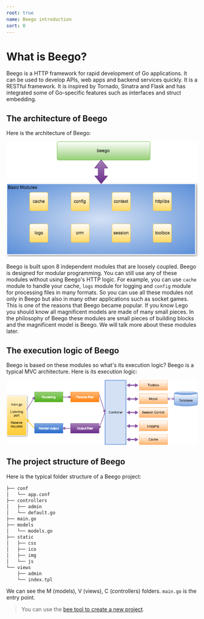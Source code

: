 ```yaml
---
root: true
name: Beego introduction
sort: 0
---
```


# What is Beego?

Beego is a HTTP framework for rapid development of Go applications. It can be used to develop APIs, web apps and backend services quickly. It is a RESTful framework.  It is inspired by Tornado, Sinatra and Flask and has integrated some of Go-specific features such as interfaces and struct embedding.

## The architecture of Beego

Here is the architecture of Beego:

![](../images/architecture.png)

Beego is built upon 8 independent modules that are loosely coupled. Beego is designed for modular programming. You can still use any of these modules without using Beego's HTTP logic. For example, you can use `cache` module to handle your cache, `logs` module for logging and `config` module for processing files in many formats. So you can use all these modules not only in Beego but also in many other applications such as socket games. This is one of the reasons that Beego became popular. If you know Lego you should know all magnificent models are made of many small pieces. In the philosophy of Beego these modules are small pieces of building blocks and the magnificent model is Beego. We will talk more about these modules later.

## The execution logic of Beego

Beego is based on these modules so what's its execution logic? Beego is
a typical MVC architecture. Here is its execution logic:

![](../images/flow.png)

## The project structure of Beego

Here is the typical folder structure of a Beego project:

```
├── conf
│   └── app.conf
├── controllers
│   ├── admin
│   └── default.go
├── main.go
├── models
│   └── models.go
├── static
│   ├── css
│   ├── ico
│   ├── img
│   └── js
└── views
    ├── admin
    └── index.tpl
```

We can see the M (models), V (views), C (controllers) folders. `main.go` is the entry point.

>You can use the [bee tool to create a new project](../install/bee.md).
